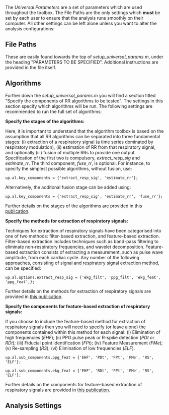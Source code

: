 The _Universal Parameters_ are a set of parameters which are used throughout the toolbox. The File Paths are the only settings which **must** be set by each user to ensure that the analysis runs smoothly on their computer. All other settings can be left alone unless you want to alter the analysis configurations:

## File Paths
These are easily found towards the top of _setup_universal_params.m_, under the heading "PARAMETERS TO BE SPECIFIED". Additional instructions are provided in the file itself.

## Algorithms
Further down the _setup_universal_params.m_ you will find a section titled "Specify the components of RR algorithms to be tested". The settings in this section specify which algorithms will be run. The following settings are recommended to run the full set of algorithms:

**Specify the stages of the algorithms:** <p>
Here, it is important to understand that the algorithm toolbox is based on the assumption that all RR algorithms can be separated into three fundamental stages: (i) extraction of a respiratory signal (a time series dominated by respiratory modulation), (ii) estimation of RR from that respiratory signal, and optionally (iii) fusion of multiple RRs to provide one output. Specification of the first two is compulsory, _extract_resp_sig_ and _estimate_rr_. The third component, _fuse_rr_, is optional. For instance, to specify the simplest possible algorithms, without fusion, use:<p>
`up.al.key_components = {'extract_resp_sig', 'estimate_rr'};` <p>
Alternatively, the additonal fusion stage can be added using:<p>
`up.al.key_components = {'extract_resp_sig', 'estimate_rr', 'fuse_rr'};` <p>
Further details on the stages of the algorithms are provided in [this publication](http://peterhcharlton.github.io/RRest/yhvs_assessment.html).

**Specify the methods for extraction of respiratory signals:** <p>
Techniques for extraction of respiratory signals have been categorised into one of two methods: filter-based extraction, and feature-based extraction. Filter-based extraction includes techniques such as band-pass filtering to eliminate non-respiratory frequencies, and wavelet decomposition. Feature-based extraction consists of extracting a measurement, such as pulse wave amplitude, from each cardiac cycle. Any number of the following approaches, consisting of signal and respiratory signal extraction method, can be specified:<p>
`up.al.options.extract_resp_sig = {'ekg_filt', 'ppg_filt', 'ekg_feat', 'ppg_feat',};` <p>
Further details on the methods for extraction of respiratory signals are provided in [this publication](http://peterhcharlton.github.io/RRest/yhvs_assessment.html).

**Specify the components for feature-based extraction of respiratory signals:** <p>
If you choose to include the feature-based method for extraction of respiratory signals then you will need to specify (or leave alone) the components contained within this method for each signal: (i) Elimination of high frequencies (_EHF_); (ii) PPG pulse peak or R-spike detection (_PDt_ or _RDt_); (iii) Fiducial point identification (_FPt_); (iv) Feature Measurement (_FMe_); (v) Re-sampling (_RS_); (vi) Elimination of low frequencies (_ELF_).<p>
`up.al.sub_components.ppg_feat = {'EHF', 'PDt', 'FPt', 'FMe', 'RS', 'ELF'};` <p>
`up.al.sub_components.ekg_feat = {'EHF', 'RDt', 'FPt', 'FMe', 'RS', 'ELF'};` <p>
Further details on the components for feature-based extraction of respiratory signals are provided in [this publication](http://peterhcharlton.github.io/RRest/yhvs_assessment.html).

## Analysis Settings
